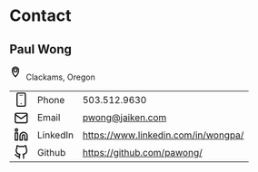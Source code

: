 # Contact

## Paul Wong
<svg width="25" height="25" xmlns="http://www.w3.org/2000/svg" viewBox="0 0 24 24" fill="none" stroke="currentColor" stroke-width="1" stroke-linecap="round" stroke-linejoin="round"><path d="M10,1.375c-3.17,0-5.75,2.548-5.75,5.682c0,6.685,5.259,11.276,5.483,11.469c0.152,0.132,0.382,0.132,0.534,0c0.224-0.193,5.481-4.784,5.483-11.469C15.75,3.923,13.171,1.375,10,1.375 M10,17.653c-1.064-1.024-4.929-5.127-4.929-10.596c0-2.68,2.212-4.861,4.929-4.861s4.929,2.181,4.929,4.861C14.927,12.518,11.063,16.627,10,17.653 M10,3.839c-1.815,0-3.286,1.47-3.286,3.286s1.47,3.286,3.286,3.286s3.286-1.47,3.286-3.286S11.815,3.839,10,3.839 M10,9.589c-1.359,0-2.464-1.105-2.464-2.464S8.641,4.661,10,4.661s2.464,1.105,2.464,2.464S11.359,9.589,10,9.589"></path></svg>
Clackams, Oregon

| | | |
|-|-|-|
| <svg width="25" height="25" viewBox="0 0 24 24" fill="none" xmlns="http://www.w3.org/2000/svg"><rect x="9" y="4" width="6" height="1" rx="0.5" fill="currentColor"/><path d="M12 20C12.2652 20 12.5196 19.8946 12.7071 19.7071C12.8946 19.5196 13 19.2652 13 19C13 18.7348 12.8946 18.4804 12.7071 18.2929C12.5196 18.1054 12.2652 18 12 18C11.7348 18 11.4804 18.1054 11.2929 18.2929C11.1054 18.4804 11 18.7348 11 19C11 19.2652 11.1054 19.5196 11.2929 19.7071C11.4804 19.8946 11.7348 20 12 20Z" fill="currentColor"/><rect x="5" y="1" width="14" height="22" rx="2" stroke="currentColor" stroke-width="2"/></svg> | Phone | 503.512.9630 |
| <svg width="25" height="25" xmlns="http://www.w3.org/2000/svg" viewBox="0 0 24 21" fill="none" stroke="currentColor" stroke-width="2" stroke-linecap="round" stroke-linejoin="round"><path d="M4 4h16c1.1 0 2 .9 2 2v12c0 1.1-.9 2-2 2H4c-1.1 0-2-.9-2-2V6c0-1.1.9-2 2-2z"></path><polyline points="22,6 12,13 2,6"></polyline></svg> | Email | pwong@jaiken.com |
| <svg width="25" height="25" xmlns="http://www.w3.org/2000/svg" viewBox="0 0 24 24" fill="none" stroke="currentColor" stroke-width="2" stroke-linecap="round" stroke-linejoin="round"><path d="M16 8a6 6 0 0 1 6 6v7h-4v-7a2 2 0 0 0-2-2 2 2 0 0 0-2 2v7h-4v-7a6 6 0 0 1 6-6z"></path><rect x="2" y="9" width="4" height="12"></rect><circle cx="4" cy="4" r="2"></circle></svg></a> | LinkedIn | https://www.linkedin.com/in/wongpa/ |
| <svg width="25" height="25" xmlns="http://www.w3.org/2000/svg" viewBox="0 0 24 24" fill="none" stroke="currentColor" stroke-width="2" stroke-linecap="round" stroke-linejoin="round"><path d="M9 19c-5 1.5-5-2.5-7-3m14 6v-3.87a3.37 3.37 0 0 0-.94-2.61c3.14-.35 6.44-1.54 6.44-7A5.44 5.44 0 0 0 20 4.77 5.07 5.07 0 0 0 19.91 1S18.73.65 16 2.48a13.38 13.38 0 0 0-7 0C6.27.65 5.09 1 5.09 1A5.07 5.07 0 0 0 5 4.77a5.44 5.44 0 0 0-1.5 3.78c0 5.42 3.3 6.61 6.44 7A3.37 3.37 0 0 0 9 18.13V22"></path></svg>| Github | https://github.com/pawong/ |
